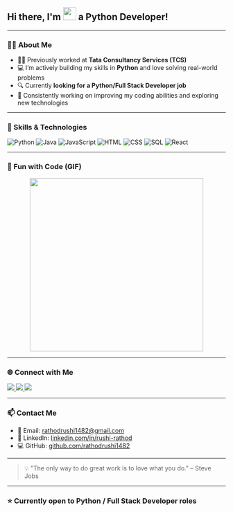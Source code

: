 <!-- Animated waving hand -->
<h2 align="left">Hi there, I'm <img src="https://media.giphy.com/media/hvRJCLFzcasrR4ia7z/giphy.gif" width="30px"/> a Python Developer!</h2>

---

### 👨‍💻 About Me

- 🧑‍💼 Previously worked at **Tata Consultancy Services (TCS)**
- 💻 I’m actively building my skills in **Python** and love solving real-world problems
- 🔍 Currently **looking for a Python/Full Stack Developer job**
- 🌱 Consistently working on improving my coding abilities and exploring new technologies

---

### 🚀 Skills & Technologies

![Python](https://img.shields.io/badge/-Python-05122A?style=flat&logo=python)
![Java](https://img.shields.io/badge/-Java-007396?style=flat&logo=java)
![JavaScript](https://img.shields.io/badge/-JavaScript-F7DF1E?style=flat&logo=javascript&logoColor=black)
![HTML](https://img.shields.io/badge/-HTML5-E34F26?style=flat&logo=html5&logoColor=white)
![CSS](https://img.shields.io/badge/-CSS3-1572B6?style=flat&logo=css3)
![SQL](https://img.shields.io/badge/-SQL-4479A1?style=flat&logo=mysql&logoColor=white)
![React](https://img.shields.io/badge/-React-20232A?style=flat&logo=react)

---

### 🧠 Fun with Code (GIF)

<p align="center">
  <img src="https://media.giphy.com/media/qgQUggAC3Pfv687qPC/giphy.gif" width="400" />
</p>

---

### 🌐 Connect with Me

<p align="left">
  <a href="https://leetcode.com/_rushi_rathod/" target="_blank">
    <img src="https://img.shields.io/badge/LeetCode-FFA116?style=for-the-badge&logo=leetcode&logoColor=black" />
  </a>
  <a href="https://www.instagram.com/_rushi_rathod/" target="_blank">
    <img src="https://img.shields.io/badge/Instagram-E4405F?style=for-the-badge&logo=instagram&logoColor=white" />
  </a>
  <a href="https://www.hackerrank.com/rathodrushi1482" target="_blank">
    <img src="https://img.shields.io/badge/HackerRank-2EC866?style=for-the-badge&logo=HackerRank&logoColor=white" />
  </a>
</p>

---

### 📫 Contact Me

- 📧 Email: rathodrushi1482@gmail.com
- 🧳 LinkedIn: [linkedin.com/in/rushi-rathod](https://linkedin.com/in/rushi-rathod)
- 💻 GitHub: [github.com/rathodrushi1482](https://github.com/rathodrushi1482)

---

> 💡 "The only way to do great work is to love what you do." – Steve Jobs

---

### ⭐ Currently open to Python / Full Stack Developer roles
